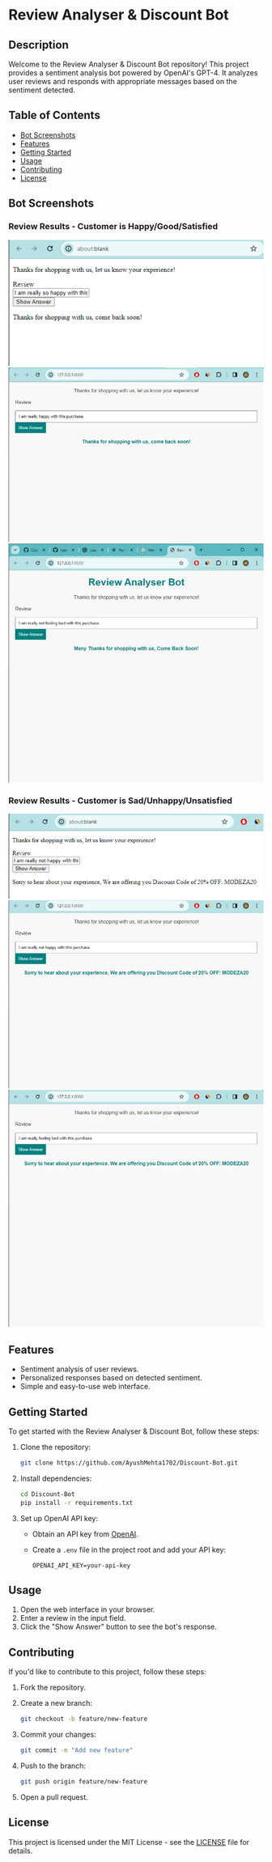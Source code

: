 # Review Analyser & Discount Bot

## Description

Welcome to the Review Analyser & Discount Bot repository! This project provides a sentiment analysis bot powered by OpenAI's GPT-4. It analyzes user reviews and responds with appropriate messages based on the sentiment detected.

## Table of Contents
- [Bot Screenshots](#bot-screenshots)
- [Features](#features)
- [Getting Started](#getting-started)
- [Usage](#usage)
- [Contributing](#contributing)
- [License](#license)

## Bot Screenshots
### Review Results - Customer is Happy/Good/Satisfied
![Happy 01](results/Happy_1.png)
![Happy 02](results/Happy_2.png)
![Happy 03](results/Happy_3.png)
### Review Results - Customer is Sad/Unhappy/Unsatisfied
![Sad 01](results/Sad_1.png)
![Sad 02](results/Sad_2.png)
![Sad 03](results/Sad_3.png)

## Features

- Sentiment analysis of user reviews.
- Personalized responses based on detected sentiment.
- Simple and easy-to-use web interface.

## Getting Started

To get started with the Review Analyser & Discount Bot, follow these steps:

1. Clone the repository:

    ```bash
    git clone https://github.com/AyushMehta1702/Discount-Bot.git
    ```

2. Install dependencies:

    ```bash
    cd Discount-Bot
    pip install -r requirements.txt
    ```

3. Set up OpenAI API key:

    - Obtain an API key from [OpenAI](https://platform.openai.com/signup).
    - Create a `.env` file in the project root and add your API key:

        ```env
        OPENAI_API_KEY=your-api-key
        ```
## Usage

1. Open the web interface in your browser.
2. Enter a review in the input field.
3. Click the "Show Answer" button to see the bot's response.

## Contributing

If you'd like to contribute to this project, follow these steps:

1. Fork the repository.
2. Create a new branch:

    ```bash
    git checkout -b feature/new-feature
    ```

3. Commit your changes:

    ```bash
    git commit -m "Add new feature"
    ```

4. Push to the branch:

    ```bash
    git push origin feature/new-feature
    ```

5. Open a pull request.

## License

This project is licensed under the MIT License - see the [LICENSE](license.txt) file for details.


